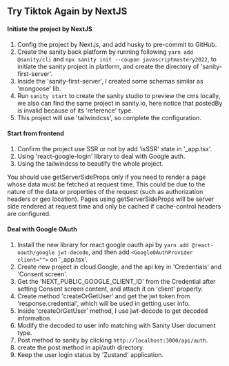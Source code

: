 ## Try Tiktok Again by NextJS

#### Initiate the project by NextJS

1. Config the project by Next.js, and add husky to pre-commit to GitHub.
2. Create the sanity back platform by running following `yarn add @sanity/cli` and
   `npx sanity init --coupon javascriptmastery2022`, to initiate the sanity project in platform, and create the directory of 'sanity-first-server'.
3. Inside the 'sanity-first-server', I created some schemas similar as 'mongoose' lib.
4. Run `sanity start` to create the sanity studio to preview the cms locally, we also can find the same project in sanity.io, here notice that postedBy is invalid because of its 'reference' type.
5. This project will use 'tailwindcss', so complete the configuration.

#### Start from frontend

1. Confirm the project use SSR or not by add 'isSSR' state in '\_app.tsx'.
2. Using 'react-google-login' library to deal with Google auth.
3. Using the tailwindcss to beautify the whole project.

You should use getServerSideProps only if you need to render a page whose data must be fetched at request time. This could be due to the nature of the data or properties of the request (such as authorization headers or geo location). Pages using getServerSideProps will be server side rendered at request time and only be cached if cache-control headers are configured.

#### Deal with Google OAuth

1. Install the new library for react google oauth api by `yarn add @react-oauth/google jwt-decode`, and then add `<GoogleOAuthProvider client="">` on '\_app.tsx'.
2. Create new project in cloud.Google, and the api key in 'Credentials' and 'Consent screen'.
3. Get the 'NEXT_PUBLIC_GOOGLE_CLIENT_ID' from the Credential after setting Consent screen content, and attach it on 'client' property.
4. Create method 'createOrGetUser' and get the jwt token from 'response.credential', which will be used in getting user info.
5. Inside 'createOrGetUser' method, I use jwt-decode to get decoded information.
6. Modify the decoded to user info matching with Sanity User document type.
7. Post method to sanity by clicking `http://localhost:3000/api/auth`.
8. create the post method in api/auth directory.
9. Keep the user login status by 'Zustand' application.
